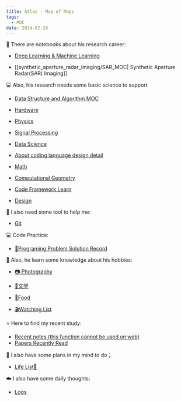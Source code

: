 ```yaml
---
title: Atlas - Map of Maps
tags:
  - MOC
date: 2024-02-28
---
```


🚧 There are notebooks about his research career:

* [Deep Learning & Machine Learning](computer_sci/deep_learning_and_machine_learning/deep_learning_MOC.md)

* [[synthetic_aperture_radar_imaging/SAR_MOC| Synthetic Aperture Radar(SAR) Imaging]]


💻 Also, his research needs some basic science to support

* [Data Structure and Algorithm MOC](computer_sci/data_structure_and_algorithm/MOC.md)

* [Hardware](computer_sci/hardware/hardware_MOC.md)

* [Physics](physics/physics_MOC.md)

* [Signal Processing](signal/signal_processing/signal_processing_MOC.md)

* [Data Science](data_sci/data_sci_MOC.md)

* [About coding language design detail](computer_sci/coding_knowledge/coding_lang_MOC.md)

* [Math](math/MOC.md)

* [Computational Geometry](computer_sci/computational_geometry/MOC.md)

* [Code Framework Learn](computer_sci/code_frame_learn/MOC.md)

* [Design](design/design_moc.md)

🦺 I also need some tool to help me:

* [Git](toolkit/git/git_MOC.md)

💻 Code Practice:

* [💽Programing Problem Solution Record](https://github.com/PinkR1ver/JudeW-Problemset)

🛶 Also, he learn some knowledge about his hobbies:

* [📷 Photography](photography/photography_MOC.md)

* [📮文学](literature/literature_MOC.md)

* [🥐Food](food/MOC.md)

* [🎬Watching List](https://pinkr1ver.notion.site/5e136466f3664ff1aaaa75b85446e5b4?v=a41efbce52a84f7aa89d8f649f4620f6&pvs=4)

⭐ Here to find my recent study:

* [Recent notes (this function cannot be used on web)](recent.md)
* [Papers Recently Read](research_career/papers_read.md)

🎏 I also have some plans in my mind to do；

* [Life List🚀](plan/life.md)

☁️ I also have some daily thoughts:
* [Logs](log/log_MOC.md)
